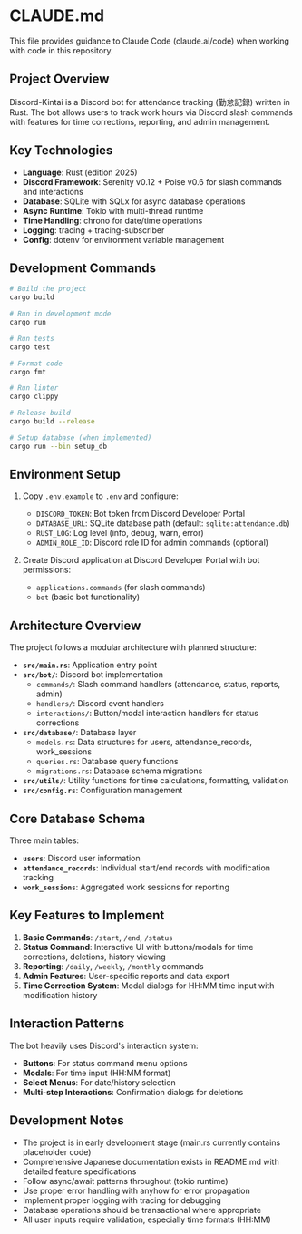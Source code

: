 # CLAUDE.md

This file provides guidance to Claude Code (claude.ai/code) when working with code in this repository.

## Project Overview

Discord-Kintai is a Discord bot for attendance tracking (勤怠記録) written in Rust. The bot allows users to track work hours via Discord slash commands with features for time corrections, reporting, and admin management.

## Key Technologies

- **Language**: Rust (edition 2025)
- **Discord Framework**: Serenity v0.12 + Poise v0.6 for slash commands and interactions
- **Database**: SQLite with SQLx for async database operations
- **Async Runtime**: Tokio with multi-thread runtime
- **Time Handling**: chrono for date/time operations
- **Logging**: tracing + tracing-subscriber
- **Config**: dotenv for environment variable management

## Development Commands

```bash
# Build the project
cargo build

# Run in development mode
cargo run

# Run tests
cargo test

# Format code
cargo fmt

# Run linter
cargo clippy

# Release build
cargo build --release

# Setup database (when implemented)
cargo run --bin setup_db
```

## Environment Setup

1. Copy `.env.example` to `.env` and configure:
   - `DISCORD_TOKEN`: Bot token from Discord Developer Portal
   - `DATABASE_URL`: SQLite database path (default: `sqlite:attendance.db`)
   - `RUST_LOG`: Log level (info, debug, warn, error)
   - `ADMIN_ROLE_ID`: Discord role ID for admin commands (optional)

2. Create Discord application at Discord Developer Portal with bot permissions:
   - `applications.commands` (for slash commands)
   - `bot` (basic bot functionality)

## Architecture Overview

The project follows a modular architecture with planned structure:

- **`src/main.rs`**: Application entry point
- **`src/bot/`**: Discord bot implementation
  - `commands/`: Slash command handlers (attendance, status, reports, admin)
  - `handlers/`: Discord event handlers
  - `interactions/`: Button/modal interaction handlers for status corrections
- **`src/database/`**: Database layer
  - `models.rs`: Data structures for users, attendance_records, work_sessions
  - `queries.rs`: Database query functions
  - `migrations.rs`: Database schema migrations
- **`src/utils/`**: Utility functions for time calculations, formatting, validation
- **`src/config.rs`**: Configuration management

## Core Database Schema

Three main tables:
- **`users`**: Discord user information
- **`attendance_records`**: Individual start/end records with modification tracking
- **`work_sessions`**: Aggregated work sessions for reporting

## Key Features to Implement

1. **Basic Commands**: `/start`, `/end`, `/status`
2. **Status Command**: Interactive UI with buttons/modals for time corrections, deletions, history viewing
3. **Reporting**: `/daily`, `/weekly`, `/monthly` commands
4. **Admin Features**: User-specific reports and data export
5. **Time Correction System**: Modal dialogs for HH:MM time input with modification history

## Interaction Patterns

The bot heavily uses Discord's interaction system:
- **Buttons**: For status command menu options
- **Modals**: For time input (HH:MM format)
- **Select Menus**: For date/history selection
- **Multi-step Interactions**: Confirmation dialogs for deletions

## Development Notes

- The project is in early development stage (main.rs currently contains placeholder code)
- Comprehensive Japanese documentation exists in README.md with detailed feature specifications
- Follow async/await patterns throughout (tokio runtime)
- Use proper error handling with anyhow for error propagation
- Implement proper logging with tracing for debugging
- Database operations should be transactional where appropriate
- All user inputs require validation, especially time formats (HH:MM)